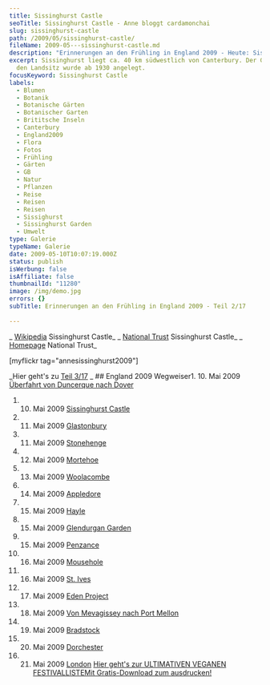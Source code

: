 ```yaml
---
title: Sissinghurst Castle
seoTitle: Sissinghurst Castle - Anne bloggt cardamonchai
slug: sissinghurst-castle
path: /2009/05/sissinghurst-castle/
fileName: 2009-05---sissinghurst-castle.md
description: "Erinnerungen an den Frühling in England 2009 - Heute: Sissinghurst Castle"
excerpt: Sissinghurst liegt ca. 40 km südwestlich von Canterbury. Der Garten um
  den Landsitz wurde ab 1930 angelegt.
focusKeyword: Sissinghurst Castle
labels:
  - Blumen
  - Botanik
  - Botanische Gärten
  - Botanischer Garten
  - Brititsche Inseln
  - Canterbury
  - England2009
  - Flora
  - Fotos
  - Frühling
  - Gärten
  - GB
  - Natur
  - Pflanzen
  - Reise
  - Reisen
  - Reisen
  - Sissighurst
  - Sissinghurst Garden
  - Umwelt
type: Galerie
typeName: Galerie
date: 2009-05-10T10:07:19.000Z
status: publish
isWerbung: false
isAffiliate: false
thumbnailId: "11280"
image: /img/demo.jpg
errors: {}
subTitle: Erinnerungen an den Frühling in England 2009 - Teil 2/17
  
---
```


_ [Wikipedia](http://de.wikipedia.org/wiki/Sissinghurst_Castle) Sissinghurst
Castle_ _
[National Trust](http://www.nationaltrust.org.uk/main/w-vh/w-visits/w-findaplace/w-sissinghurst-castle/)
Sissinghurst Castle_ _ [Homepage](http://www.nationaltrust.org.uk/main/)
National Trust_

[myflickr tag="annesissinghurst2009"]

_Hier geht's zu [Teil 3/17](/2009/05/glastonbury-11-05-2009/) _ ## England 2009
Wegweiser1. 10. Mai 2009
[Überfahrt von Duncerque nach Dover](/2009/05/uberfahrt-von-duncerque-nach-dover-10-05-2009/)

1.  10. Mai 2009 [Sissinghurst Castle](/2009/05/sissinghurst-castle/)
1.  11. Mai 2009 [Glastonbury](/2009/05/glastonbury-11-05-2009/)
1.  11. Mai 2009 [Stonehenge](/2009/05/stonehenge-11-05-2009/)
1.  12. Mai 2009 [Mortehoe](/2009/05/mortehoe-cornwall-12-05-2009/)
1.  13. Mai 2009 [Woolacombe](/2009/05/woolacombe-cornwall-13-05-2009/)
1.  14. Mai 2009 [Appledore](/2009/05/appledore-cornwall-14-05-2009/)
1.  15. Mai 2009 [Hayle](/2009/05/hayle-cornwall-14-15-05-2009/)
1.  15. Mai 2009 [Glendurgan Garden](/2009/05/glendurgan-garden-15-05-2009-2/)
1.  15. Mai 2009 [Penzance](/2009/05/penzance-cornwall-15-05-2009/)
1.  16. Mai 2009 [Mousehole](/2009/05/mousehole-cornwall-16-05-2009/)
1.  16. Mai 2009 [St. Ives](/2009/05/st-ives-cornwall-16-05-2009/)
1.  17. Mai 2009 [Eden Project](/2009/05/eden-project/)
1.  18. Mai 2009
        [Von Mevagissey nach Port Mellon](/2009/05/von-mevagissey-nach-port-mellon-18-05-2009/)
1.  19. Mai 2009 [Bradstock](/2009/05/bradstock-19-05-2009/)
1.  20. Mai 2009 [Dorchester](/2009/05/dorchester/)
1.  21. Mai 2009 [London](/2009/05/london-21-05-2009/)
        [Hier geht's zur ULTIMATIVEN VEGANEN FESTIVALLISTEMit Gratis-Download zum ausdrucken!](/2015/03/die-ultimative-vegane-festivalliste)

  